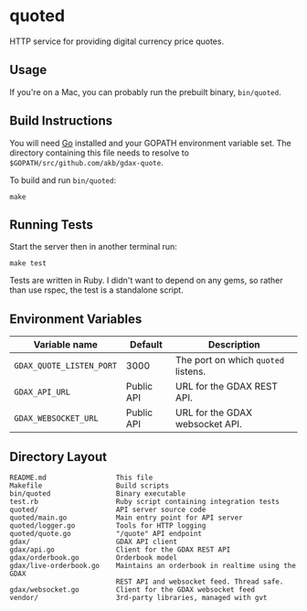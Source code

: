 quoted
======

HTTP service for providing digital currency price quotes.

## Usage

If you're on a Mac, you can probably run the prebuilt binary, `bin/quoted`.

## Build Instructions

You will need [Go](https://golang.org) installed and your GOPATH environment
variable set. The directory containing this file needs to resolve to
`$GOPATH/src/github.com/akb/gdax-quote`.

To build and run `bin/quoted`:

    make

## Running Tests

Start the server then in another terminal run:

    make test

Tests are written in Ruby. I didn't want to depend on any gems, so rather than
use rspec, the test is a standalone script.

## Environment Variables

| Variable name            | Default    | Description                         |
| ------------------------ | ---------- | ----------------------------------- |
| `GDAX_QUOTE_LISTEN_PORT` | 3000       | The port on which `quoted` listens. |
| `GDAX_API_URL`           | Public API | URL for the GDAX REST API.          |
| `GDAX_WEBSOCKET_URL`     | Public API | URL for the GDAX websocket API.     |

## Directory Layout

```
README.md                 This file
Makefile                  Build scripts
bin/quoted                Binary executable
test.rb                   Ruby script containing integration tests
quoted/                   API server source code
quoted/main.go            Main entry point for API server
quoted/logger.go          Tools for HTTP logging
quoted/quote.go           "/quote" API endpoint
gdax/                     GDAX API client
gdax/api.go               Client for the GDAX REST API
gdax/orderbook.go         Orderbook model
gdax/live-orderbook.go    Maintains an orderbook in realtime using the GDAX
                          REST API and websocket feed. Thread safe.
gdax/websocket.go         Client for the GDAX websocket feed
vendor/                   3rd-party libraries, managed with gvt
```
